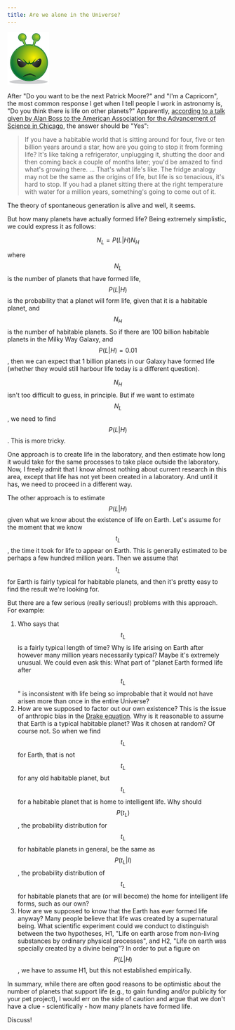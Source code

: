 ```yaml
---
title: Are we alone in the Universe?
---
```

<a href="http://commons.wikimedia.org/wiki/File:Smiley_green_alien_unhappy.svg"><img title="Alien" src="/assets/alien.png" alt="alien" /></a>

After "Do you want to be the next Patrick Moore?" and "I'm a Capricorn", the most common response I get when I tell people I work in astronomy is, "Do you think there is life on other planets?"  Apparently, <a href="http://www.independent.co.uk/news/science/theres-another-earth-out-there-ndash-and-well-find-it-1623002.html">according to a talk given by Alan Boss to the American Association for the Advancement of Science in Chicago</a>, the answer should be "Yes":

> If you have a habitable world that is sitting around for four, five or ten billion years around a star, how are you going to stop it from forming life? It's like taking a refrigerator, unplugging it, shutting the door and then coming back a couple of months later; you'd be amazed to find what's growing there. ... That's what life's like. The fridge analogy may not be the same as the origins of life, but life is so tenacious, it's hard to stop. If you had a planet sitting there at the right temperature with water for a million years, something's going to come out of it.

The theory of spontaneous generation is alive and well, it seems.

But how many planets have actually formed life?  Being extremely simplistic, we could express it as follows:

$$N_L = P(L | H) N_H$$

where $$N_L$$ is the number of planets that have formed life, $$P(L\vert H)$$ is the probability that a planet will form life, given that it is a habitable planet, and $$N_H$$ is the number of habitable planets.  So if there are 100 billion habitable planets in the Milky Way Galaxy, and $$P(L\vert H) = 0.01$$, then we can expect that 1 billion planets in our Galaxy have formed life (whether they would still harbour life today is a different question).

$$N_H$$ isn't too difficult to guess, in principle.  But if we want to estimate $$N_L$$, we need to find $$P(L\vert H)$$.  This is more tricky.

One approach is to create life in the laboratory, and then estimate how long it would take for the same processes to take place outside the laboratory.  Now, I freely admit that I know almost nothing about current research in this area, except that life has not yet been created in a laboratory. And until it has, we need to proceed in a different way.

The other approach is to estimate $$P(L\vert H)$$ given what we know about the existence of life on Earth.  Let's assume for the moment that we know $$t_L$$, the time it took for life to appear on Earth.  This is generally estimated to be perhaps a few hundred million years.  Then we assume that $$t_L$$ for Earth is fairly typical for habitable planets, and then it's pretty easy to find the result we're looking for.

But there are a few serious (really serious!) problems with this approach. For example:

1. Who says that $$t_L$$ is a fairly typical length of time?  Why is life arising on Earth after however many million years necessarily typical?  Maybe it's extremely unusual. We could even ask this: What part of "planet Earth formed life after $$t_L$$" is inconsistent with life being so improbable that it would not have arisen more than once in the entire Universe?
1. How are we supposed to factor out our own existence?  This is the issue of anthropic bias in the <a href="http://en.wikipedia.org/wiki/Drake_equation">Drake equation</a>.  Why is it reasonable to assume that Earth is a typical habitable planet?  Was it chosen at random?  Of course not.  So when we find $$t_L$$ for Earth, that is not $$t_L$$ for any old habitable planet, but $$t_L$$ for a habitable planet that is home to intelligent life.  Why should $$P(t_L)$$, the probability distribution for $$t_L$$ for habitable planets in general, be the same as $$P(t_L\vert I)$$, the probability distribution of $$t_L$$ for habitable planets that are (or will become) the home for intelligent life forms, such as our own?
1. How are we supposed to know that the Earth has ever formed life anyway?  Many people believe that life was created by a supernatural being.  What scientific experiment could we conduct to distinguish between the two hypotheses, H1, "Life on earth arose from non-living substances by ordinary physical processes", and H2, "Life on earth was specially created by a divine being"?  In order to put a figure on $$P(L\vert H)$$, we have to assume H1, but this not established empirically.

In summary, while there are often good reasons to be optimistic about the number of planets that support life (e.g., to gain funding and/or publicity for your pet project), I would err on the side of caution and argue that we don't have a clue - scientifically - how many planets have formed life.

Discuss!
